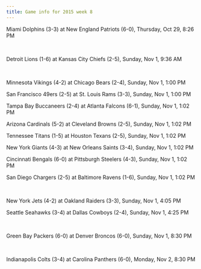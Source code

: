 ```yaml
---
title: Game info for 2015 week 8
---
```

Miami Dolphins (3-3) at New England Patriots (6-0), Thursday, Oct 29, 8:26 PM


<br/>

Detroit Lions (1-6) at Kansas City Chiefs (2-5), Sunday, Nov 1, 9:36 AM


<br/>

Minnesota Vikings (4-2) at Chicago Bears (2-4), Sunday, Nov 1, 1:00 PM

San Francisco 49ers (2-5) at St. Louis Rams (3-3), Sunday, Nov 1, 1:00 PM

Tampa Bay Buccaneers (2-4) at Atlanta Falcons (6-1), Sunday, Nov 1, 1:02 PM

Arizona Cardinals (5-2) at Cleveland Browns (2-5), Sunday, Nov 1, 1:02 PM

Tennessee Titans (1-5) at Houston Texans (2-5), Sunday, Nov 1, 1:02 PM

New York Giants (4-3) at New Orleans Saints (3-4), Sunday, Nov 1, 1:02 PM

Cincinnati Bengals (6-0) at Pittsburgh Steelers (4-3), Sunday, Nov 1, 1:02 PM

San Diego Chargers (2-5) at Baltimore Ravens (1-6), Sunday, Nov 1, 1:02 PM


<br/>

New York Jets (4-2) at Oakland Raiders (3-3), Sunday, Nov 1, 4:05 PM

Seattle Seahawks (3-4) at Dallas Cowboys (2-4), Sunday, Nov 1, 4:25 PM


<br/>

Green Bay Packers (6-0) at Denver Broncos (6-0), Sunday, Nov 1, 8:30 PM


<br/>

Indianapolis Colts (3-4) at Carolina Panthers (6-0), Monday, Nov 2, 8:30 PM

